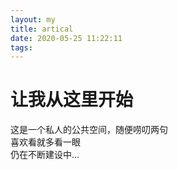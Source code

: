 ```yaml
---
layout: my
title: artical
date: 2020-05-25 11:22:11
tags:
---
```

# 让我从这里开始
这是一个私人的公共空间，随便唠叨两句  
喜欢看就多看一眼  
仍在不断建设中...  
